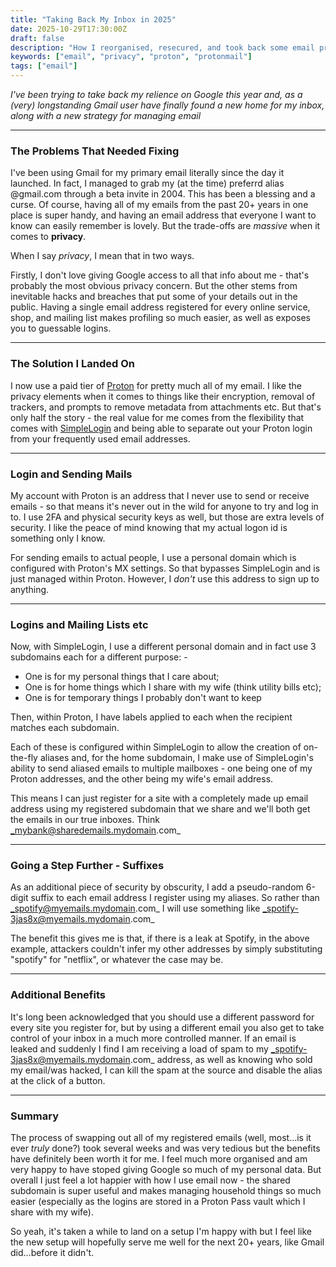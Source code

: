 ```yaml
---
title: "Taking Back My Inbox in 2025"
date: 2025-10-29T17:30:00Z
draft: false
description: "How I reorganised, resecured, and took back some email privacy in 2025"
keywords: ["email", "privacy", "proton", "protonmail"]
tags: ["email"]
---
```


_I've been trying to take back my relience on Google this year and, as a (very) longstanding Gmail user have finally found a new home for my inbox, along with a new strategy for managing email_

---
### The Problems That Needed Fixing

I've been using Gmail for my primary email literally since the day it launched. In fact, I managed to grab my (at the time) preferrd alias @gmail.com through a beta invite in 2004. This has been a blessing and a curse. Of course, having all of my emails from the past 20+ years in one place is super handy, and having an email address that everyone I want to know can easily remember is lovely. But the trade-offs are _massive_ when it comes to **privacy**.

When I say _privacy_, I mean that in two ways.

Firstly, I don't love giving Google access to all that info about me - that's probably the most obvious privacy concern. But the other stems from inevitable hacks and breaches that put some of your details out in the public. Having a single email address registered for every online service, shop, and mailing list makes profiling so much easier, as well as exposes you to guessable logins.

---
### The Solution I Landed On

I now use a paid tier of [Proton](https://proton.me/) for pretty much all of my email. I like the privacy elements when it comes to things like their encryption, removal of trackers, and prompts to remove metadata from attachments etc. But that's only half the story - the real value for me comes from the flexibility that comes with [SimpleLogin](https://simplelogin.io/) and being able to separate out your Proton login from your frequently used email addresses.

---
### Login and Sending Mails

My account with Proton is an address that I never use to send or receive emails - so that means it's never out in the wild for anyone to try and log in to. I use 2FA and physical security keys as well, but those are extra levels of security. I like the peace of mind knowing that my actual logon id is something only I know.

For sending emails to actual people, I use a personal domain which is configured with Proton's MX settings. So that bypasses SimpleLogin and is just managed within Proton. However, I _don't_ use this address to sign up to anything.

---
### Logins and Mailing Lists etc

Now, with SimpleLogin, I use a different personal domain and in fact use 3 subdomains each for a different purpose: -

- One is for my personal things that I care about;
- One is for home things which I share with my wife (think utility bills etc);
- One is for temporary things I probably don't want to keep

Then, within Proton, I have labels applied to each when the recipient matches each subdomain.

Each of these is configured within SimpleLogin to allow the creation of on-the-fly aliases and, for the home subdomain, I make use of SimpleLogin's ability to send aliased emails to multiple mailboxes - one being one of my Proton addresses, and the other being my wife's email address.

This means I can just register for a site with a completely made up email address using my registered subdomain that we share and we'll both get the emails in our true inboxes. Think _mybank@sharedemails.mydomain.com_

---
### Going a Step Further - Suffixes

As an additional piece of security by obscurity, I add a pseudo-random 6-digit suffix to each email address I register using my aliases. So rather than _spotify@myemails.mydomain.com_ I will use something like _spotify-3jas8x@myemails.mydomain.com_

The benefit this gives me is that, if there is a leak at Spotify, in the above example, attackers couldn't infer my other addresses by simply substituting "spotify" for "netflix", or whatever the case may be.

---
### Additional Benefits

It's long been acknowledged that you should use a different password for every site you register for, but by using a different email you also get to take control of your inbox in a much more controlled manner. If an email is leaked and suddenly I find I am receiving a load of spam to my _spotify-3jas8x@myemails.mydomain.com_ address, as well as knowing who sold my email/was hacked, I can kill the spam at the source and disable the alias at the click of a button.

---
### Summary

The process of swapping out all of my registered emails (well, most...is it ever _truly_ done?) took several weeks and was very tedious but the benefits have definitely been worth it for me. I feel much more organised and am very happy to have stoped giving Google so much of my personal data. But overall I just feel a lot happier with how I use email now - the shared subdomain is super useful and makes managing household things so much easier (especially as the logins are stored in a Proton Pass vault which I share with my wife).

So yeah, it's taken a while to land on a setup I'm happy with but I feel like the new setup will hopefully serve me well for the next 20+ years, like Gmail did...before it didn't.